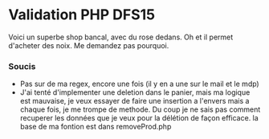 # Validation PHP DFS15

Voici un superbe shop bancal, avec du rose dedans. Oh et il permet d'acheter des noix. Me demandez pas pourquoi.

### Soucis
- Pas sur de ma regex, encore une fois (il y en a une sur le mail et le mdp)
- J'ai tenté d'implementer une deletion dans le panier, mais ma logique est mauvaise, je veux essayer de faire une insertion a l'envers mais a chaque fois, je me trompe de methode. Du coup je ne sais pas comment recuperer les données que je veux pour la délétion de façon efficace. la base de ma fontion est dans removeProd.php
